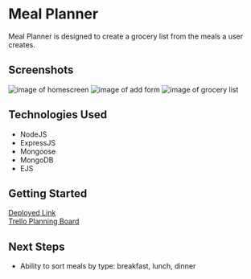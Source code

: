 # Meal Planner

Meal Planner is designed to create a grocery list from the meals a user creates. 

## Screenshots

<img src="https://i.imgur.com/OvfEDjW.png" alt="image of homescreen">
<img src="https://i.imgur.com/eFR6lLt.png" alt="image of add form">
<img src="https://i.imgur.com/YC0pv7O.png" alt="image of grocery list">

## Technologies Used

- NodeJS
- ExpressJS
- Mongoose
- MongoDB
- EJS

## Getting Started

[Deployed Link](https://grocerylist-mealplanner.herokuapp.com/) <br>
[Trello Planning Board](https://trello.com/b/qS7lSOo4/project-2)

## Next Steps

- Ability to sort meals by type: breakfast, lunch, dinner
